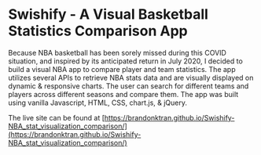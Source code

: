 # Swishify - A Visual Basketball Statistics Comparison App
Because NBA basketball has been sorely missed during this COVID situation, and inspired by its anticipated return in July 2020, I decided to build a visual NBA app to compare player and team statistics. The app utilizes several APIs to retrieve NBA stats data and are visually displayed on dynamic & responsive charts. The user can search for different teams and players across different seasons and compare them. The app was built using vanilla Javascript, HTML, CSS, chart.js, & jQuery.

The live site can be found at [https://brandonktran.github.io/Swishify-NBA_stat_visualization_comparison/](https://brandonktran.github.io/Swishify-NBA_stat_visualization_comparison/)

